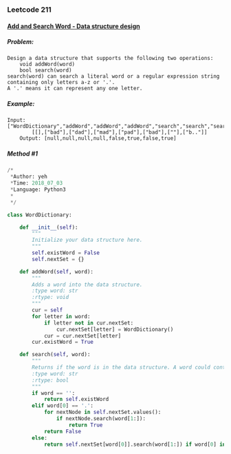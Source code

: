 


### Leetcode 211
#### [Add and Search Word - Data structure design](https://leetcode.com/problems/add-and-search-word-data-structure-design)


##### ***Problem:***

    Design a data structure that supports the following two operations:
        void addWord(word)
        bool search(word)
    search(word) can search a literal word or a regular expression string containing only letters a-z or '.'.
    A '.' means it can represent any one letter.

##### ***Example:***

    Input: ["WordDictionary","addWord","addWord","addWord","search","search","search","search"]
            [[],["bad"],["dad"],["mad"],["pad"],["bad"],[""],["b.."]]
        Output: [null,null,null,null,false,true,false,true]

##### *Method #1*
``` python
/*
 *Author: yeh
 *Time: 2018_07_03
 *Language: Python3
 *
 */

class WordDictionary:

    def __init__(self):
        """
        Initialize your data structure here.
        """
        self.existWord = False
        self.nextSet = {}

    def addWord(self, word):
        """
        Adds a word into the data structure.
        :type word: str
        :rtype: void
        """
        cur = self
        for letter in word:
            if letter not in cur.nextSet:
                cur.nextSet[letter] = WordDictionary()
            cur = cur.nextSet[letter]
        cur.existWord = True

    def search(self, word):
        """
        Returns if the word is in the data structure. A word could contain the dot character '.' to represent any one letter.
        :type word: str
        :rtype: bool
        """
        if word == '':
            return self.existWord
        elif word[0] == '.':
            for nextNode in self.nextSet.values():
                if nextNode.search(word[1:]):
                    return True
            return False
        else:
            return self.nextSet[word[0]].search(word[1:]) if word[0] in self.nextSet else False

```

